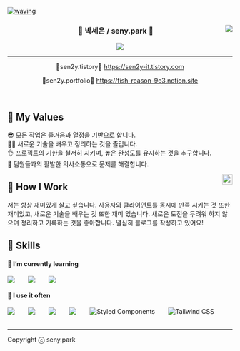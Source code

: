 
[![waving](https://capsule-render.vercel.app/api?type=waving&height=200&text=sen2y's%20github&fontAlign=70&fontAlignY=35&color=0:ddbdfc,100:f8cdda&fontColor=ffffff)](https://github.com/kyechan99/capsule-render)

<div align="center">


<div align="right">
  <a href="https://github.com/sen2y/github-readme-stats">
    <img src="https://github-readme-stats.vercel.app/api/top-langs/?username=sen2y" align="right" />
  </a>
</div> 

### 🐰 박세은 / seny.park 🐰

<a href="https://github.com/sen2y"><img src="https://hits.seeyoufarm.com/api/count/incr/badge.svg?url=https%3A%2F%2Fgithub.com%2Fsen2y&count_bg=%23000000&title_bg=%23000000&icon=github.svg&icon_color=%23E7E7E7&title=GitHub&edge_flat=false)"/></a>
<hr/>
🍒sen2y.tistory🍒 <a href="https://sen2y-it.tistory.com/">https://sen2y-it.tistory.com</a>  


🍏sen2y.portfolio🍏 <a href="https://fish-reason-9e3.notion.site/24-05-14-ver-a39ce70afba94befa64da22fef6d3379?pvs=4">https://fish-reason-9e3.notion.site</a>

  <br>
 
</div>

  
  
<!-- ## 🐰 박세은 / seny.park

안녕하세요! 🙋‍♂️ 풀스택 개발자를 준비 중인 박세은입니다.  
개발은 Programming이 아닌 Development라는 생각으로, 개발자 뿐 아니라 모든 직군이 함께 해야하는 것 이라고 생각합니다.  
현재는 카카오 클라우드 스쿨 in JEJU에 참여해 풀스택 과정을 학습하고 있습니다.  
항상 이야기하는 것을 좋아하고 건설적인 비판을 환영합니다. 🥰 모두 행복했으면 좋겠어요!

  <img align="right" width="23" src="https://github.com/seondal/seondal/assets/75469131/f3735e2a-2fb1-4e7f-bbea-81f5698213b0" />
  
  <br> -->

## 💬 My Values

😎 모든 작업은 즐거움과 열정을 기반으로 합니다.   
👩‍💻 새로운 기술을 배우고 정리하는 것을 즐깁니다.   
👌 프로젝트의 기한을 철저히 지키며, 높은 완성도를 유지하는 것을 추구합니다.   
🦻 팀원들과의 활발한 의사소통으로 문제를 해결합니다.

  <img align="right" width="23" src="https://github.com/seondal/seondal/assets/75469131/f3735e2a-2fb1-4e7f-bbea-81f5698213b0" />

## 🚀 How I Work

저는 항상 재미있게 살고 싶습니다. 사용자와 클라이언트를 동시에 만족 시키는 것 또한 재미있고, 새로운 기술을 배우는 것 또한 재미 있습니다.
새로운 도전을 두려워 하지 않으며 정리하고 기록하는 것을 좋아합니다. 열심히 블로그를 작성하고 있어요!


## 🔧 Skills

#### 📘 I’m currently learning

<div style="display:flex;gap:30px;flex-wrap:wrap;">
  <img src="https://img.shields.io/badge/js-F7DF1E?style=for-the-badge&logo=javascript&logoColor=black">
  <img src="https://img.shields.io/badge/react-61DAFB?style=for-the-badge&logo=react&logoColor=black">
  <img src="https://img.shields.io/badge/express-000000?style=for-the-badge&logo=express&logoColor=white">
</div>

#### 📗 I use it often

<div style="display:flex;gap:30px;flex-wrap:wrap;">
  <img src="https://img.shields.io/badge/js-F7DF1E?style=for-the-badge&logo=javascript&logoColor=black">
  <img src="https://img.shields.io/badge/ts-3178C6?style=for-the-badge&logo=typescript&logoColor=white">
  <img src="https://img.shields.io/badge/react-61DAFB?style=for-the-badge&logo=react&logoColor=black">
  <img src="https://img.shields.io/badge/nestjs-E0234E?style=for-the-badge&logo=nestjs&logoColor=white">
  <img src="https://img.shields.io/badge/styled--components-DB7093?style=for-the-badge&logo=styled-components&logoColor=white" alt="Styled Components">
  <img src="https://img.shields.io/badge/Tailwind_CSS-38B2AC?style=for-the-badge&logo=tailwind-css&logoColor=white" alt="Tailwind CSS">
</div>

<br/>

<hr/>

Copyright ⓒ seny.park
